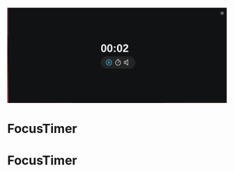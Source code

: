![capa](https://github.com/NetoResende/FocusTimer/blob/main/Captura%20de%20tela%20de%202025-07-10%2014-35-31.png)
# FocusTimer
# FocusTimer
